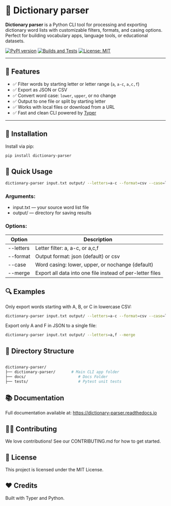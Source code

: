 # 📘 Dictionary parser

**Dictionary parser** is a Python CLI tool for processing and exporting dictionary word lists with customizable filters, formats, and casing options.  
Perfect for building vocabulary apps, language tools, or educational datasets.

[![PyPI version](https://badge.fury.io/py/dictionary-parser.svg)](https://badge.fury.io/py/dictionary-parser)
[![Builds and Tests](https://github.com/thecasualdev17/dictionary-parser/actions/workflows/python-build-test.yml/badge.svg?branch=main)](https://github.com/thecasualdev17/dictionary-parser/actions/workflows/python-build-test.yml)
[![License: MIT](https://img.shields.io/badge/License-MIT-yellow.svg)](LICENSE)

---

## 🔧 Features

- ✅ Filter words by starting letter or letter range (`a`, `a-c`, `a,c,f`)
- ✅ Export as JSON or CSV
- ✅ Convert word case: `lower`, `upper`, or no change
- ✅ Output to one file or split by starting letter
- ✅ Works with local files or download from a URL
- ✅ Fast and clean CLI powered by [Typer](https://typer.tiangolo.com)

---

## 🚀 Installation

Install via pip:

```bash
pip install dictionary-parser
```

## 🧪 Quick Usage

```bash
dictionary-parser input.txt output/ --letters=a-c --format=csv --case=lower
```
### Arguments:
 - input.txt — your source word list file
 - output/ — directory for saving results

### Options:

| Option    | Description                                               |
|-----------|-----------------------------------------------------------|
| --letters | Letter filter: a, a-c, or a,c,f                           |
| --format  | Output format: json (default) or csv                      |
| --case    | Word casing: lower, upper, or nochange (default)          |
| --merge   | Export all data into one file instead of per-letter files |

## 🔍 Examples
Only export words starting with A, B, or C in lowercase CSV:

```bash
dictionary-parser input.txt output/ --letters=a-c --format=csv --case=lower
```

Export only A and F in JSON to a single file:
```bash
dictionary-parser input.txt output/ --letters=a,f --merge
```

## 📂 Directory Structure

```graphql

dictionary-parser/
├── dictionary-parser/       # Main CLI app folder
├── docs/                       # Docs Folder
├── tests/                      # Pytest unit tests

```

## 📚 Documentation

Full documentation available at: https://dictionary-parser.readthedocs.io

## 🧑‍💻 Contributing

We love contributions! See our CONTRIBUTING.md for how to get started.

## 📜 License

This project is licensed under the MIT License.

## ❤️ Credits

Built with Typer and Python.